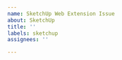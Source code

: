 ```yaml
---
name: SketchUp Web Extension Issue
about: SketchUp
title: ''
labels: sketchup
assignees: ''

---
```



